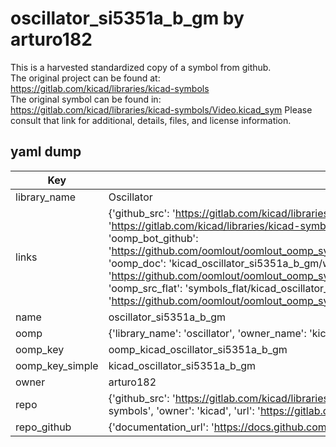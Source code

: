 # oscillator_si5351a_b_gm by arturo182  
This is a harvested standardized copy of a symbol from github.  
The original project can be found at:  
https://gitlab.com/kicad/libraries/kicad-symbols  
The original symbol can be found in:
https://gitlab.com/kicad/libraries/kicad-symbols/Video.kicad_sym
Please consult that link for additional, details, files, and license information.  
## yaml dump  
| Key | Value |  
| --- | --- |  
| library_name | Oscillator |  
| links | {'github_src': 'https://gitlab.com/kicad/libraries/kicad-symbols/Video.kicad_sym', 'github_src_repo': 'https://gitlab.com/kicad/libraries/kicad-symbols', 'oomp_bot': 'kicad_oscillator_si5351a_b_gm/working', 'oomp_bot_github': 'https://github.com/oomlout/oomlout_oomp_symbol_bot/tree/main/kicad_oscillator_si5351a_b_gm/working', 'oomp_doc': 'kicad_oscillator_si5351a_b_gm/working', 'oomp_doc_github': 'https://github.com/oomlout/oomlout_oomp_symbol_doc/tree/main/kicad_oscillator_si5351a_b_gm/working', 'oomp_src_flat': 'symbols_flat/kicad_oscillator_si5351a_b_gm/working', 'oomp_src_flat_github': 'https://github.com/oomlout/oomlout_oomp_symbol_src/tree/main/kicad_oscillator_si5351a_b_gm/working'} |  
| name | oscillator_si5351a_b_gm |  
| oomp | {'library_name': 'oscillator', 'owner_name': 'kicad', 'symbol_name': 'oscillator_si5351a_b_gm'} |  
| oomp_key | oomp_kicad_oscillator_si5351a_b_gm |  
| oomp_key_simple | kicad_oscillator_si5351a_b_gm |  
| owner | arturo182 |  
| repo | {'github_src': 'https://gitlab.com/kicad/libraries/kicad-symbols/Video.kicad_sym', 'name': 'libraries/kicad-symbols', 'owner': 'kicad', 'url': 'https://gitlab.com/kicad/libraries/kicad-symbols'} |  
| repo_github | {'documentation_url': 'https://docs.github.com/rest/repos/repos#get-a-repository', 'message': 'Not Found'} |  


